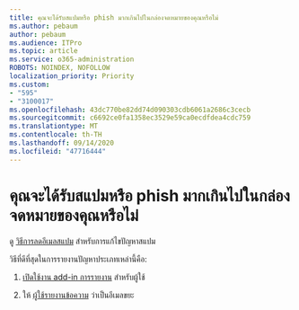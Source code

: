 ```yaml
---
title: คุณจะได้รับสแปมหรือ phish มากเกินไปในกล่องจดหมายของคุณหรือไม่
ms.author: pebaum
author: pebaum
ms.audience: ITPro
ms.topic: article
ms.service: o365-administration
ROBOTS: NOINDEX, NOFOLLOW
localization_priority: Priority
ms.custom:
- "595"
- "3100017"
ms.openlocfilehash: 43dc770be82dd74d090303cdb6061a2686c3cecb
ms.sourcegitcommit: c6692ce0fa1358ec3529e59ca0ecdfdea4cdc759
ms.translationtype: MT
ms.contentlocale: th-TH
ms.lasthandoff: 09/14/2020
ms.locfileid: "47716444"
---
```

# <a name="are-you-getting-too-much-spam-or-phish-in-your-mailbox"></a>คุณจะได้รับสแปมหรือ phish มากเกินไปในกล่องจดหมายของคุณหรือไม่

ดู [วิธีการลดอีเมลสแปม](https://docs.microsoft.com/microsoft-365/security/office-365-security/anti-spam-protection) สำหรับการแก้ไขปัญหาสแปม
  
วิธีที่ดีที่สุดในการรายงานปัญหาประเภทเหล่านี้คือ:
  
1. [เปิดใช้งาน add-in การรายงาน](https://docs.microsoft.com/microsoft-365/security/office-365-security/enable-the-report-message-add-in) สำหรับผู้ใช้

2. ให้ [ผู้ใช้รายงานข้อความ](https://support.office.com/article/b5caa9f1-cdf3-4443-af8c-ff724ea719d2) ว่าเป็นอีเมลขยะ
